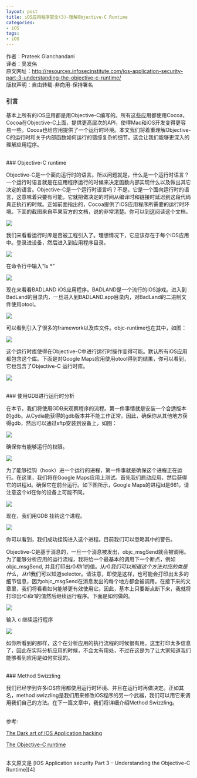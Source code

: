 ```yaml
---
layout: post  
title: iOS应用程序安全(3)-理解Objective-C Runtime   
categories:  
- iOS  
tags:    
- iOS
---   
```


作者：Prateek Gianchandani  
译者：吴发伟  
原文网址：http://resources.infosecinstitute.com/ios-application-security-part-3-understanding-the-objective-c-runtime/  
版权声明：自由转载-非商用-保持署名

### 引言


基本上所有的iOS应用都是用Objective-C编写的。所有这些应用都使用Cocoa，Cocoa在Objective-C上面，提供更高层次的API，使得Mac和iOS开发变得更容易一些。Cocoa也给应用提供了一个运行时环境。本文我们将着重理解Objective-C的运行时和关于内部函数如何运行的错综复杂的细节。这会让我们能够更深入的理解应用程序。

<br/>
### Objective-C runtime 

Objective-C是一个面向运行时的语言。所以问题就是，什么是一个运行时语言？一个运行时语言就是在应用程序运行的时候来决定函数内部实现什么以及做出其它决定的语言。Objective-C是一个运行时语言吗？不是。它是一个面向运行时的语言，这意味着只要有可能，它就把做决定的时间从编译时和链接时延迟到这段代码真正执行的时候。正如前面指出的，Cocoa提供了iOS应用程序所需要的运行时环境。下面的截图来自苹果官方的文档，说的非常清楚。你可以到[这][1]阅读这个文档。

![](http://resources.infosecinstitute.com/wp-content/uploads/060313_1218_IOSApplicat1.png)


我们来看看运行时库是否被工程引入了。理想情况下，它应该存在于每个iOS应用中。登录进设备，然后进入到应用程序目录。

![](http://resources.infosecinstitute.com/wp-content/uploads/060313_1218_IOSApplicat2.png)


在命令行中输入“ls *”

 ![](http://resources.infosecinstitute.com/wp-content/uploads/060313_1218_IOSApplicat3.png)


现在来看看BADLAND iOS应用程序。BADLAND是一个流行的iOS游戏。进入到BadLand的目录内，一旦进入到BADLAND.app目录内，对BadLand的二进制文件使用otool。

![](http://resources.infosecinstitute.com/wp-content/uploads/060313_1218_IOSApplicat4.png)


可以看到引入了很多的framework以及库文件。objc-runtime也在其中，如图：

![](http://resources.infosecinstitute.com/wp-content/uploads/060313_1218_IOSApplicat5.png)


这个运行时库使得在Objective-C中进行运行时操作变得可能。默认所有iOS应用都包含这个库。下面是对Google Maps应用使用otool得到的结果，你可以看到，它也包含了Objective-C 运行时库。

![](http://resources.infosecinstitute.com/wp-content/uploads/060313_1218_IOSApplicat6.png)


<br/>
### 使用GDB进行运行时分析

在本节，我们将使用GDB来观察程序的流程。第一件事情就是安装一个合适版本的gdb。从Cydia能获得的gdb版本并不能工作正常。因此，确保你从其他地方获得gdb，然后可以通过sftp安装到设备上。如图：

![](http://resources.infosecinstitute.com/wp-content/uploads/060313_1218_IOSApplicat7.png)



确保你有能够运行的权限。

![](http://resources.infosecinstitute.com/wp-content/uploads/060313_1218_IOSApplicat8.png)


为了能够挂钩（hook）进一个运行的进程，第一件事就是确保这个进程正在运行。在这里，我们将在Google Maps应用上测试。首先我们启动应用，然后获得它的进程id。确保它在前台运行。如下图所示，Google Maps的进程id是661。请注意这个id在你的设备上可能不同。

![](http://resources.infosecinstitute.com/wp-content/uploads/060313_1218_IOSApplicat9.png)


现在，我们用GDB 挂钩这个进程。

![](http://resources.infosecinstitute.com/wp-content/uploads/060313_1218_IOSApplicat10.png)

你可以看到，我们成功挂钩进入这个进程。目前我们可以忽略其中的警告。

Objective-C是基于消息的，一旦一个消息被发出，objc_msgSend就会被调用。为了能够分析应用的运行流程，我将给一个最基本的调用下一个断点，例如objc_msgSend, 并且打印出$r0和$r1的值。从$r0我们可以知道这个方法对应的类是什么，从$r1我们可以知道selector。请注意，即使是这样，也可能会打印出太多的细节信息，因为objc_msgSend在消息发出的每个地方都会被调用。在接下来的文章里，我们将看看如何能够更有效使用它。因此，基本上只要断点断下来，我就将打印出$r0和$r1的值然后继续运行程序。下面是如何做的。

![](http://resources.infosecinstitute.com/wp-content/uploads/060313_1218_IOSApplicat12.png)


输入 c 继续运行程序

![](http://resources.infosecinstitute.com/wp-content/uploads/060313_1218_IOSApplicat13.png)


如你所看到的那样，这个在分析应用的执行流程的时候很有用。这里打印太多信息了，因此在实际分析应用的时候，不会太有用处，不过在这是为了让大家知道我们能够看到应用是如何实现的。


<br/>
### Method Swizzling

我们已经学到许多iOS应用都使用运行时环境、并且在运行时再做决定。正如其名，method swizzling是我们用来修改iOS程序的另一个武器，我们可以用它来调用我们自己的方法。在下一篇文章中，我们将详细介绍Method Swizzling。

<br/>
参考:

 [The Dark art of IOS Application hacking][2]

[The Objective-C runtime][3]


<br/>
本文原文是 [IOS Application security Part 3 – Understanding the Objective-C Runtime][4]


[1]:https://developer.apple.com/library/ios/documentation/cocoa/conceptual/ObjCRuntimeGuide/Introduction/Introduction.html
[2]:http://www.slideshare.net/daniel_bilar/blackhat2012-zdziarskidarkarti-osapplicationhacking/
[3]:http://www.slideshare.net/mobiledatasolutions/objectivec-runtime
[4]:http://resources.infosecinstitute.com/ios-application-security-part-3-understanding-the-objective-c-runtime/